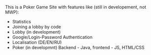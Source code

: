 This is a Poker Game Site with features like (still in developement, not MWP):
- Statistics
- Joining a lobby by code
- Lobby (in development)
- Google/Login-Password Authentication
- Localisation (DE/EN/RU)
- Poker (in developmnt)
Backend - Java, frontend - JS, HTML/CSS

